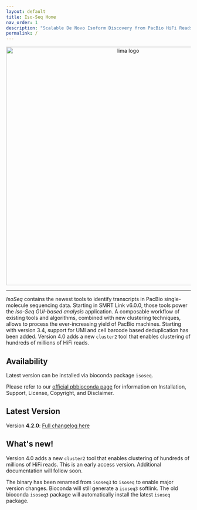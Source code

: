 ```yaml
---
layout: default
title: Iso-Seq Home
nav_order: 1
description: "Scalable De Novo Isoform Discovery from PacBio HiFi Reads."
permalink: /
---
```


<p align="center">
  <img src="img/isoseq_card.png" alt="lima logo" width="650px"/>
</p>

***

*IsoSeq* contains the newest tools to identify transcripts in PacBio
single-molecule sequencing data. Starting in SMRT Link v6.0.0, those tools power
the *Iso-Seq GUI-based analysis* application. A composable workflow of existing
tools and algorithms, combined with new clustering techniques, allows to process
the ever-increasing yield of PacBio machines. Starting with version 3.4, support
for UMI and cell barcode based deduplication has been added. Version 4.0 adds a
new `cluster2` tool that enables clustering of hundreds of millions of HiFi
reads.

## Availability
Latest version can be installed via bioconda package `isoseq`.

Please refer to our [official pbbioconda page](https://github.com/PacificBiosciences/pbbioconda)
for information on Installation, Support, License, Copyright, and Disclaimer.

## Latest Version
Version **4.2.0**: [Full changelog here](/changelog)

## What's new!
Version 4.0 adds a new `cluster2` tool that enables clustering of hundreds of
millions of HiFi reads. This is an early access version. Additional
documentation will follow soon.

The binary has been renamed from `isoseq3` to `isoseq` to enable major version
changes. Bioconda will still generate a `isoseq3` softlink. The old bioconda
`isoseq3` package will automatically install the latest `isoseq` package.

